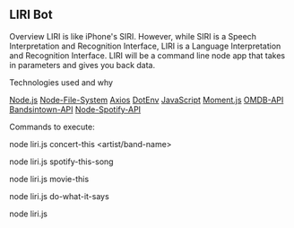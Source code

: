 ## LIRI Bot

Overview
LIRI is like iPhone's SIRI. However, while SIRI is a Speech Interpretation and Recognition Interface, LIRI is a Language Interpretation and Recognition Interface. LIRI will be a command line node app that takes in parameters and gives you back data.

Technologies used and why

[Node.js](https://nodejs.org/en/)
[Node-File-System](https://nodejs.org/api/fs.html)
[Axios](https://www.npmjs.com/package/axios)
[DotEnv](https://www.npmjs.com/package/dotenv)
[JavaScript](https://www.javascript.com/)
[Moment.js](https://www.npmjs.com/package/moment)
[OMDB-API](http://www.omdbapi.com)
[Bandsintown-API](http://www.artists.bandsintown.com/bandsintown-api)
[Node-Spotify-API](https://www.npmjs.com/package/node-spotify-api)

Commands to execute:

node liri.js concert-this <artist/band-name>

node liri.js spotify-this-song <song-name>

node liri.js movie-this <movie-name>

node liri.js do-what-it-says

node liri.js
